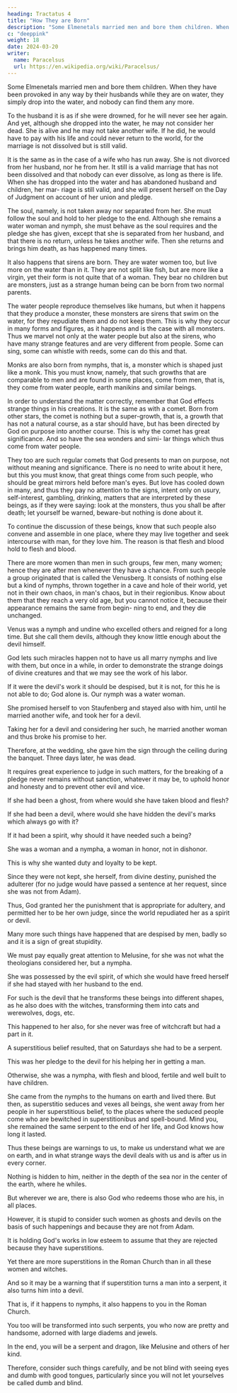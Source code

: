 ```yaml
---
heading: Tractatus 4
title: "How They are Born"
description: "Some Elmenetals married men and bore them children. When they have been provoked in any way by their husbands while they are on water, they simply drop into the water, and nobody can find them any more"
c: "deeppink"
weight: 18
date: 2024-03-20
writer:
  name: Paracelsus
  url: https://en.wikipedia.org/wiki/Paracelsus/
---
```



<!-- As we came to the end of the treatise, we had sufficiently discussed the necessities of these beings, and how they come to man. You must now, furthermore, know about their dis- appearance from man, and about their doings with us, with many such tales and stories that have happened with them, in many queer ways.  -->

Some Elmenetals married men and bore them children. When they have been provoked in any way by their husbands while they are on water, they simply drop into the water, and nobody can find them any more. 

To the husband it is as if she were drowned, for he will never see her again. And yet, although she dropped into the water, he may not consider her dead. She is alive and he may not take another wife. If he did, he would have to pay with his life and could never return to the world, for the marriage is not dissolved but is still valid. 

It is the same as in the case of a wife who has run away. She is not divorced from her husband, nor he from her. It still is a valid marriage that has not been dissolved and that nobody can ever dissolve, as long as there is life. When she has dropped into the water and has abandoned husband and children, her mar- riage is still valid, and she will present herself on the Day of Judgment on account of her union and pledge. 

The soul, namely, is not taken away nor separated from her. She must follow the soul and hold to her pledge to the end. Although she remains a water woman and nymph, she must behave as the soul requires and the pledge she has given, except that she is separated from her husband, and that there is no return, unless he takes another wife. Then she returns and brings him death, as has happened many times.

It also happens that sirens are born. They are water women too, but live more on the water than in it. They are not split like fish, but are more like a virgin, yet their form is not quite that of a woman. They bear no children but are monsters, just as a strange human being can be born from two normal parents. 

The water people reproduce themselves like humans, but when it happens that they produce a monster, these monsters are sirens that swim on the water, for they repudiate them and do not keep them. This is why they occur in many forms and figures, as it happens and is the case with all monsters. Thus we marvel not only at the water people but also at the sirens, who have many strange features and are very different from people. Some can sing, some can whistle with reeds, some can do this and that. 

Monks are also born from nymphs, that is, a monster which is shaped just like a monk. This you must know, namely, that such growths that are comparable to men and are found in some places, come from men, that is, they come from water people, earth manikins and similar beings. 

In order to understand the matter correctly, remember that God effects strange things in his creations. It is the same as with a comet. Born from other stars, the comet is nothing but a super-growth, that is, a growth that has not a natural course, as a star should have, but has been directed by God on purpose into another course. This is why the comet has great significance. And so have the sea wonders and simi- lar things which thus come from water people. 

They too are such regular comets that God presents to man on purpose, not without meaning and significance. There is no need to write about it here, but this you must know, that great things come from such people, who should be great mirrors held before man's eyes. But love has cooled down in many, and thus they pay no attention to the signs, intent only on usury, self-interest, gambling, drinking, matters that are interpreted by these beings, as if they were saying: look at the monsters, thus you shall be after death; let yourself be warned, beware-but nothing is done about it.

To continue the discussion of these beings, know that such people also convene and assemble in one place, where they may live together and seek intercourse with man, for they love him. The reason is that flesh and blood hold to flesh and blood. 

There are more women than men in such groups, few men, many women; hence they are after men whenever they have a chance. From such people a group originated that is called the Venusberg. It consists of nothing else but a kind of nymphs, thrown together in a cave and hole of their world, yet not in their own chaos, in man's chaos, but in their regionibus. Know about them that they reach a very old age, but you cannot notice it, because their appearance remains the same from begin- ning to end, and they die unchanged. 

Venus was a nymph and undine who excelled others and reigned for a long time. But she call them devils, although they know little enough about the devil himself. 

God lets such miracles happen not to have us all marry nymphs and live with them, but once in a while, in order to demonstrate the strange doings of divine creatures and that we may see the work of his labor. 

If it were the devil's work it should be despised, but it is not, for this he is not able to do; God alone is. Our nymph was a water woman. 

She promised herself to von Staufenberg and stayed also with him, until he married another wife, and took her for a devil. 

Taking her for a devil and considering her such, he married another woman and thus broke his promise to her. 

Therefore, at the wedding, she gave him the sign through the ceiling during the banquet. Three days later, he was dead. 

It requires great experience to judge in such matters, for the breaking of a pledge never remains without sanction, whatever it may be, to uphold honor and honesty and to prevent other evil and vice. 

If she had been a ghost, from where would she have taken blood and flesh? 

If she had been a devil, where would she have hidden the devil's marks which always go with it? 

If it had been a spirit, why should it have needed such a being? 

She was a woman and a nympha, a woman in honor, not in dishonor. 

This is why she wanted duty and loyalty to be kept. 

Since they were not kept, she herself, from divine destiny, punished the adulterer (for no judge would have passed a sentence at her request, since she was not from Adam). 

Thus, God granted her the punishment that is appropriate for adultery, and permitted her to be her own judge, since the world repudiated her as a spirit or devil. 

Many more such things have happened that are despised by men, badly so and it is a sign of great stupidity.

We must pay equally great attention to Melusine, for she was not what the theologians considered her, but a nympha. 

She was possessed by the evil spirit, of which she would have freed herself if she had stayed with her husband to the end.

For such is the devil that he transforms these beings into different shapes, as he also does with the witches, transforming them into cats and werewolves, dogs, etc. 

This happened to her also, for she never was free of witchcraft but had a part in it. 

A superstitious belief resulted, that on Saturdays she had to be a serpent. 

This was her pledge to the devil for his helping her in getting a man.

Otherwise, she was a nympha, with flesh and blood, fertile and well built to have children. 

She came from the nymphs to the humans on earth and lived there. But then, as superstitio seduces and vexes all beings, she went away from her people in her superstitious belief, to the places where the seduced people come who are bewitched in superstitionibus and spell-bound. Mind you, she remained the same serpent to the end of her life, and God knows how long it lasted. 

Thus these beings are warnings to us, to make us understand what we are on earth, and in what strange ways the devil deals with us and is after us in every corner. 

Nothing is hidden to him, neither in the depth of the sea nor in the center of the earth, where he whiles. 

But wherever we are, there is also God who redeems those who are his, in all places. 

However, it is stupid to consider such women as ghosts and devils on the basis of such happenings and because they are not from Adam. 

It is holding God's works in low esteem to assume that they are rejected because they have superstitions. 

Yet there are more superstitions in the Roman Church than in all these women and witches. 

And so it may be a warning that if superstition turns a man into a serpent, it also turns him into a devil. 

That is, if it happens to nymphs, it also happens to you in the Roman Church. 

You too will be transformed into such serpents, you who now are pretty and handsome, adorned with large diadems and jewels. 

In the end, you will be a serpent and dragon, like Melusine and others of her kind.

Therefore, consider such things carefully, and be not blind with seeing eyes and dumb with good tongues, particularly since you will not let yourselves be called dumb and blind.
